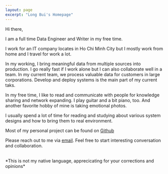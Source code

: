 ```yaml
---
layout: page
excerpt: "Long Bui's Homepage"
---
```


Hi there,

I am a full time Data Engineer and Writer in my free time.

I work for an IT company locates in Ho Chi Minh City but I mostly work from home and I travel for work a lot.

In my working, I bring meaningful data from multiple sources into production. I go really fast if I work alone but I can also collaborate well in a team. In my current team, we process valuable data for customers in large corporations. Develop and deploy systems is the main part of my current taks.

In my free time, I like to read and communicate with people for knowledge sharing and network expanding. I play guitar and a bit piano, too. And another favorite hobby of mine is taking emotional photos.

I usually spend a lot of time for reading and studying about various system designs and how to bring them to real environment.

Most of my personal project can be found on [Github](https://github.com/longbuivan)

Please reach out to me via [email](mailto:longbuivan95@gmail.com). Feel free to start interesting conversation and collaboration.

<br>
*This is not my native language, apprecicating for your corrections and opinions*
